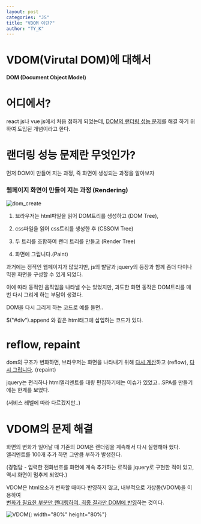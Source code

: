 ```yaml
---
layout: post
categories: "JS"
title: "VDOM 이란?"
author: "TY_K"
---
```



# VDOM(Virutal DOM)에 대해서

#### DOM (Document Object Model)

# 어디에서? 
react js나 vue js에서 처음 접하게 되었는데, <U>DOM의 랜더링 성능 문제</U>를 해결 하기 위하여 도입된 개념이라고 한다.

# 랜더링 성능 문제란 무엇인가?
먼저 DOM이 만들어 지는 과정, 즉 화면이 생성되는 과정을 알아보자

### 웹페이지 화면이 만들이 지는 과정 (Rendering)

![dom_create](https://user-images.githubusercontent.com/20508342/77663969-031fac00-6fc1-11ea-819a-0ce57be82f77.png)

1. 브라우저는 html파일을 읽어 DOM트리를 생성하고 (DOM Tree), 

2. css파일을 읽어 css트리를 생성한 후 (CSSOM Tree)

3. 두 트리를 조합하여 랜더 트리를 만들고 (Render Tree)

4. 화면에 그립니다.(Paint)


과거에는 정적인 웹페이지가 많았지만, js의 발달과 jquery의 등장과 함께 좀더 다이나믹한 화면을 구성할 수 있게 되었다.

이에 따라 동적인 음직임을 나타낼 수는 있었지만, 과도한 화면 동작은 DOM트리를 매번 다시 그리게 하는 부담이 생겼다.

DOM을 다시 그리게 하는 코드로 예를 들면..

$("#div").append 와 같은 html태그에 삽입하는 코드가 있다.

# reflow, repaint

dom의 구조가 변화하면, 브라우저는 화면을 나타내기 위해 <U>다시 계산</U>하고 (reflow), <U>다시 그립니다</U>. (repaint)



jquery는 편리하나 html엘리멘트를 대량 편집하기에는 이슈가 있었고...SPA를 만들기에는 한계를 보였다. 

(서비스 레벨에 따라 다르겠지만..)

# VDOM의 문제 해결

화면의 변화가 일어날 때 기존의 DOM은 랜더링을 계속해서 다시 실행해야 했다.<br/>
엘리멘트를 100개 추가 하면 그만큼 부하가 발생한다. 

(경험담 - 입력한 전화번호를 화면에 계속 추가하는 로직을 jquery로 구현한 적이 있고, 역시 화면이 멈추게 되었다.)

VDOM은 html요소가 변화할 때마다 반영하지 않고, 내부적으로 가상돔(VDOM)을 이용하여 <br/><U>변화가 필요한 부분만 랜더링하여, 최종 결과만 DOM에 반영</U>하는 것이다.

![VDOM](https://user-images.githubusercontent.com/20508342/77766157-9b319a00-7082-11ea-8230-96dd1519778f.png){: width="80%" height="80%"}
